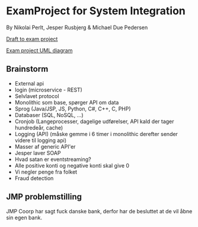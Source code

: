 # ExamProject for System Integration
By Nikolai Perlt, Jesper Rusbjerg & Michael Due Pedersen

[Draft to exam project](https://datsoftlyngby.github.io/soft2020fall/resources/3ac43cba-ExamProjectDraft.pdf)

[Exam project UML diagram](https://app.lucidchart.com/lucidchart/invitations/accept/0f1c9112-dbee-416f-b531-6fe8e2ef72d5)

## Brainstorm

- External api
- login (microservice - REST)
- Selvlavet protocol
- Monolithic som base, spørger API om data
- Sprog (Java/JSP, JS, Python, C#, C++, C, PHP)
- Databaser (SQL, NoSQL, ...)
- Cronjob (Langeprocesser, dagelige udførelser, API kald der tager hundredeår, cache)
- Logging (API) (måske gemme i 6 timer i monolithic derefter sender videre til logging api)
- Masser af generic API'er
- Jesper laver SOAP
- Hvad satan er eventstreaming?
- Alle positive konti og negative konti skal give 0
- Vi negler penge fra folket
- Fraud detection   

## JMP problemstilling

JMP Coorp har sagt fuck danske bank, derfor har de besluttet at de vil åbne sin egen bank.

